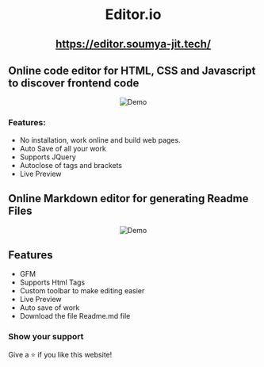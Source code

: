 <div align="center">

# Editor.io
## https://editor.soumya-jit.tech/

</div>

## Online code editor for HTML, CSS and Javascript to discover frontend code

<div align="center">
  <img alt="Demo" src="./src/Assets/web.png"/>
</div>

### Features:

- No installation, work online and build web pages.
- Auto Save of all your work
- Supports JQuery
- Autoclose of tags and brackets
- Live Preview

## Online Markdown editor for generating Readme Files

<div align="center">
  <img alt="Demo" src="./src/Assets/markdown.png"/>
</div>

## Features

- GFM
- Supports Html Tags
- Custom toolbar to make editing easier
- Live Preview
- Auto save of work
- Download the file Readme.md file

### Show your support

Give a ⭐ if you like this website!


